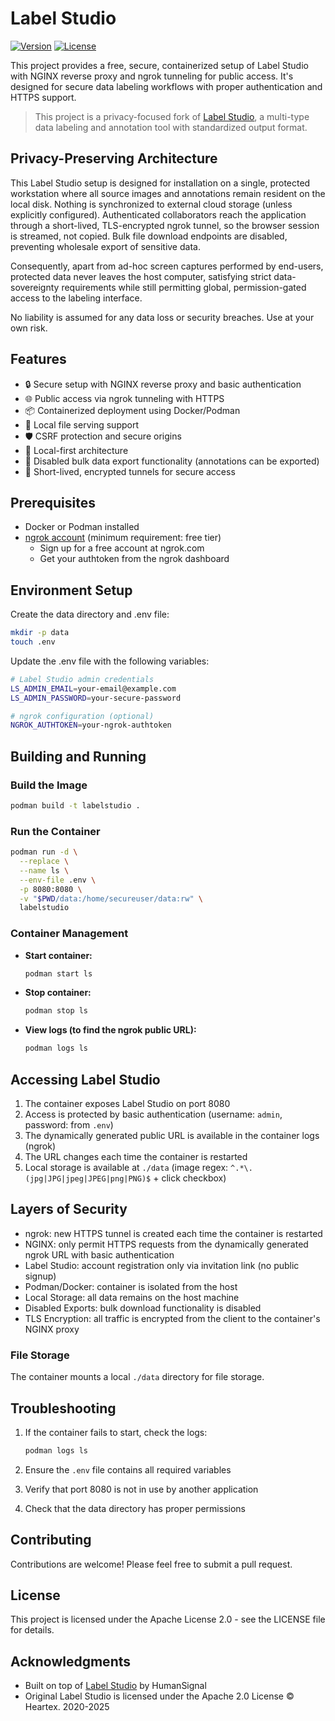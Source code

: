 # Label Studio

[![Version](https://img.shields.io/badge/version-1.0.0-blue.svg)](https://github.com/yourusername/label-studio-private)
[![License](https://img.shields.io/badge/license-Apache%202.0-blue.svg)](LICENSE)

This project provides a free, secure, containerized setup of Label Studio with NGINX reverse proxy and ngrok tunneling for public access. It's designed for secure data labeling workflows with proper authentication and HTTPS support.

> This project is a privacy-focused fork of [Label Studio](https://github.com/HumanSignal/label-studio), a multi-type data labeling and annotation tool with standardized output format.

## Privacy-Preserving Architecture

This Label Studio setup is designed for installation on a single, protected workstation where all source images and annotations remain resident on the local disk. Nothing is synchronized to external cloud storage (unless explicitly configured). Authenticated collaborators reach the application through a short-lived, TLS-encrypted ngrok tunnel, so the browser session is streamed, not copied. Bulk file download endpoints are disabled, preventing wholesale export of sensitive data.

Consequently, apart from ad-hoc screen captures performed by end-users, protected data never leaves the host computer, satisfying strict data-sovereignty requirements while still permitting global, permission-gated access to the labeling interface.

No liability is assumed for any data loss or security breaches. Use at your own risk.

## Features

- 🔒 Secure setup with NGINX reverse proxy and basic authentication
- 🌐 Public access via ngrok tunneling with HTTPS
- 📦 Containerized deployment using Docker/Podman
- 📁 Local file serving support
- 🛡️ CSRF protection and secure origins
- 🔐 Local-first architecture
- 🚫 Disabled bulk data export functionality (annotations can be exported)
- 🔄 Short-lived, encrypted tunnels for secure access

## Prerequisites

- Docker or Podman installed
- [ngrok account](https://ngrok.com/signup) (minimum requirement: free tier)
  - Sign up for a free account at ngrok.com
  - Get your authtoken from the ngrok dashboard

## Environment Setup

Create the data directory and .env file:
```bash
mkdir -p data
touch .env
```

Update the .env file with the following variables:

```bash
# Label Studio admin credentials
LS_ADMIN_EMAIL=your-email@example.com
LS_ADMIN_PASSWORD=your-secure-password

# ngrok configuration (optional)
NGROK_AUTHTOKEN=your-ngrok-authtoken
```

## Building and Running

### Build the Image

```bash
podman build -t labelstudio .
```

### Run the Container

```bash
podman run -d \
  --replace \
  --name ls \
  --env-file .env \
  -p 8080:8080 \
  -v "$PWD/data:/home/secureuser/data:rw" \
  labelstudio
```

### Container Management

- **Start container:**
  ```bash
  podman start ls
  ```

- **Stop container:**
  ```bash
  podman stop ls
  ```

- **View logs (to find the ngrok public URL):**
  ```bash
  podman logs ls
  ```

## Accessing Label Studio

1. The container exposes Label Studio on port 8080
2. Access is protected by basic authentication (username: `admin`, password: from `.env`)
3. The dynamically generated public URL is available in the container logs (ngrok)
4. The URL changes each time the container is restarted
5. Local storage is available at `./data` (image regex: `^.*\.(jpg|JPG|jpeg|JPEG|png|PNG)$` + click checkbox)

## Layers of Security

- ngrok: new HTTPS tunnel is created each time the container is restarted
- NGINX: only permit HTTPS requests from the dynamically generated ngrok URL with basic authentication
- Label Studio: account registration only via invitation link (no public signup)
- Podman/Docker: container is isolated from the host
- Local Storage: all data remains on the host machine
- Disabled Exports: bulk download functionality is disabled
- TLS Encryption: all traffic is encrypted from the client to the container's NGINX proxy

### File Storage

The container mounts a local `./data` directory for file storage.

## Troubleshooting

1. If the container fails to start, check the logs:
   ```bash
   podman logs ls
   ```

2. Ensure the `.env` file contains all required variables
3. Verify that port 8080 is not in use by another application
4. Check that the data directory has proper permissions

## Contributing

Contributions are welcome! Please feel free to submit a pull request.

## License

This project is licensed under the Apache License 2.0 - see the LICENSE file for details.

## Acknowledgments

- Built on top of [Label Studio](https://github.com/HumanSignal/label-studio) by HumanSignal
- Original Label Studio is licensed under the Apache 2.0 License © Heartex. 2020-2025